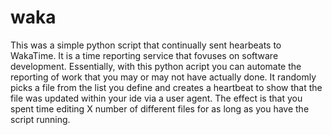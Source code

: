 # waka

This was a simple python script that continually sent hearbeats to WakaTime. It is a time reporting service that fovuses on software development. Essentially, with this python acript you can automate the reporting of work that you may or may not have actually done. It randomly picks a file from the list you define and creates a heartbeat to show that the file was updated within your ide via a user agent. The effect is that you spent time editing X number of different files for as long as you have the script running. 
